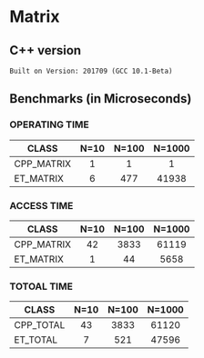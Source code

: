 # Matrix

## C++ version

`Built on Version: 201709 (GCC 10.1-Beta)`

## Benchmarks (in Microseconds)

### OPERATING TIME

| CLASS      | N=10 | N=100 | N=1000 |
| ---------- | :--: | :---: | :----: |
| CPP_MATRIX |  1   |   1   |   1    |
| ET_MATRIX  |  6   |  477  | 41938  |

### ACCESS TIME

| CLASS      | N=10 | N=100 | N=1000 |
| ---------- | :--: | :---: | :----: |
| CPP_MATRIX |  42  | 3833  | 61119  |
| ET_MATRIX  |  1   |  44   |  5658  |

### TOTOAL TIME

| CLASS     | N=10 | N=100 | N=1000 |
| --------- | :--: | :---: | :----: |
| CPP_TOTAL |  43  | 3833  | 61120  |
| ET_TOTAL  |  7   |  521  | 47596  |

